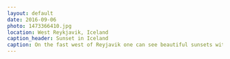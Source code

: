 ```yaml
---
layout: default
date: 2016-09-06
photo: 1473366410.jpg
location: West Reykjavik, Iceland
caption_header: Sunset in Iceland
caption: On the fast west of Reyjavik one can see beautiful sunsets with burning clouds and crazy colors. That picture has been taken on my first evening on this island.
---
```

